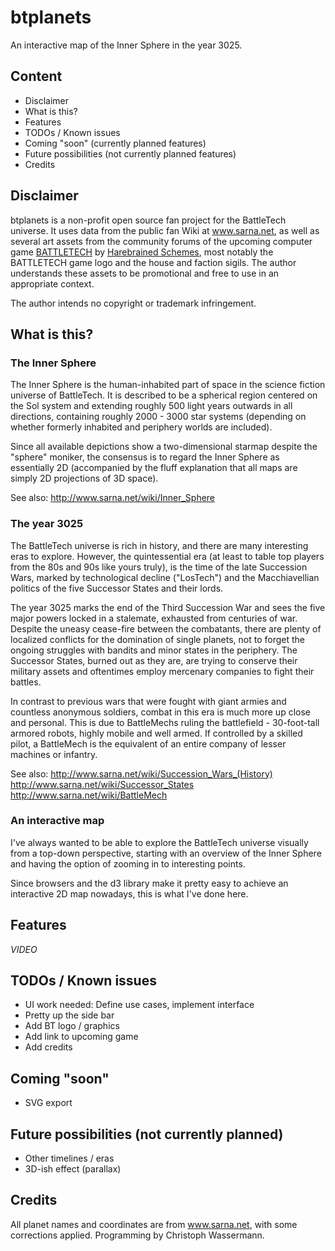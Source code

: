 # btplanets
An interactive map of the Inner Sphere in the year 3025.

## Content
- Disclaimer
- What is this?
- Features
- TODOs / Known issues
- Coming "soon" (currently planned features)
- Future possibilities (not currently planned features)
- Credits

## Disclaimer
btplanets is a non-profit open source fan project for the BattleTech universe. It uses data from the public 
fan Wiki at www.sarna.net, as well as several art assets from the community forums of the upcoming computer 
game [BATTLETECH](https://community.battletechgame.com/forums) by [Harebrained Schemes](http://harebrained-schemes.com/), 
most notably the BATTLETECH game logo and the house and faction sigils. The author understands these assets 
to be promotional and free to use in an appropriate context.

The author intends no copyright or trademark infringement. 

## What is this?

### The Inner Sphere
The Inner Sphere is the human-inhabited part of space in the science fiction universe of BattleTech. It is 
described to be a spherical region centered on the Sol system and extending roughly 500 light years outwards in all 
directions, containing roughly 2000 - 3000 star systems (depending on whether formerly inhabited and 
periphery worlds are included).

Since all available depictions show a two-dimensional starmap despite the "sphere" moniker, the consensus is to regard 
the Inner Sphere as essentially 2D (accompanied by the fluff explanation that all maps are simply 2D projections 
of 3D space).

See also: 
http://www.sarna.net/wiki/Inner_Sphere

### The year 3025
The BattleTech universe is rich in history, and there are many interesting eras to explore. However, the quintessential 
era (at least to table top players from the 80s and 90s like yours truly), is the time of the late
Succession Wars, marked by technological decline ("LosTech") and the Macchiavellian politics of the five Successor 
States and their lords.

The year 3025 marks the end of the Third Succession War and sees the five major powers locked in a stalemate, exhausted
from centuries of war. Despite the uneasy cease-fire between the combatants, there are plenty of localized conflicts 
for the domination of single planets, not to forget the ongoing struggles with bandits and minor states in the periphery. 
The Successor States, burned out as they are, are trying to conserve their military assets and oftentimes employ 
mercenary companies to fight their battles.

In contrast to previous wars that were fought with giant armies and countless anonymous soldiers, combat in this era is 
much more up close and personal. This is due to BattleMechs ruling the battlefield - 30-foot-tall armored robots, highly 
mobile and well armed. If controlled by a skilled pilot, a BattleMech is the equivalent of an entire company of lesser 
machines or infantry.

See also:
http://www.sarna.net/wiki/Succession_Wars_(History)
http://www.sarna.net/wiki/Successor_States
http://www.sarna.net/wiki/BattleMech

### An interactive map
I've always wanted to be able to explore the BattleTech universe visually from a top-down perspective, starting with an 
overview of the Inner Sphere and having the option of zooming in to interesting points.

Since browsers and the d3 library make it pretty easy to achieve an interactive 2D map nowadays, this is what I've done here.

## Features
_VIDEO_

## TODOs / Known issues
- UI work needed: Define use cases, implement interface
- Pretty up the side bar
- Add BT logo / graphics
- Add link to upcoming game
- Add credits

## Coming "soon"
- SVG export

## Future possibilities (not currently planned)
- Other timelines / eras
- 3D-ish effect (parallax)

## Credits
All planet names and coordinates are from www.sarna.net, with some corrections applied.
Programming by Christoph Wassermann.